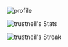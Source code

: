 ![profile](https://user-images.githubusercontent.com/75655258/184562278-618e84c5-3d76-4636-a299-5be800ca3906.gif)

<!---
trustneil/trustneil is a ✨ special ✨ repository because its `README.md` (this file) appears on your GitHub profile.
You can click the Preview link to take a look at your changes.
--->

![trustneil's Stats](https://github-readme-stats.vercel.app/api?username=trustneil&theme=nord&show_icons=true&hide_border=true&count_private=true)

![trustneil's Streak](https://github-readme-streak-stats.herokuapp.com/?user=trustneil&theme=nord&hide_border=true)

<!---
credits to https://gh-stats-gen.vercel.app/ for the above stats
--->
